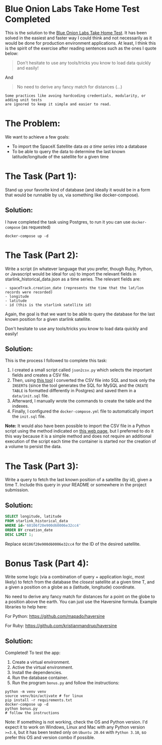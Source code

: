 # Blue Onion Labs Take Home Test Completed

This is the solution to the [Blue Onion Labs Take Home Test](https://github.com/BlueOnionLabs/api-spacex-backend). It has been solved in the easiest and faster way I could think and not necessarily as it would be done for production environment applications. At least, I think this is the spirit of the exercise after reading sentences such as the ones I quote below:

> Don't hesitate to use any tools/tricks you know to load data quickly and easily!

And

> No need to derive any fancy match for distances (...)

```
Some practices like avoing hardcoding credentials, modularity, or adding unit tests
are ignored to keep it simple and easier to read.
```

# The Problem:

We want to achieve a few goals:
  - To import the SpaceX Satellite data _as a time series_ into a database
  - To be able to query the data to determine the last known latitude/longitude of the satellite for a given time

# The Task (Part 1):

Stand up your favorite kind of database (and ideally it would be in a form that would be runnable by us, via something like docker-compose).

## Solution:

I have completed the task using Postgres, to run it you can use `docker-compose` (as requested)

```
docker-compose up -d
```

# The Task (Part 2):

Write a script (in whatever language that you prefer, though Ruby, Python, or Javascript would be ideal for us) to import the relevant fields in starlink_historical_data.json as a time series. The relevant fields are:

    - spaceTrack.creation_date (represents the time that the lat/lon records were recorded)
    - longitude
    - latitude
    - id (this is the starlink satellite id)

Again, the goal is that we want to be able to query the database for the last known position for a given starlink satellite.

Don't hesitate to use any tools/tricks you know to load data quickly and easily!

## Solution:

This is the process I followed to complete this task:

1. I created a small script called `json2csv.py` which selects the important fields and creates a CSV file.
2. Then, using [this tool](https://www.convertcsv.com/csv-to-sql.htm) I converted the CSV file into SQL and took only the `INSERT`s (since the tool generates the SQL for MySQL and the `CREATE TABLE` is formatted differently in Postgres) and saved them in a `data/init.sql` file.
3. Afterward, I manually wrote the commands to create the table and the indexes.
4. Finally, I configured the `docker-compose.yml` file to automatically import the `init.sql` file.

**Note:** It would also have been possible to import the CSV file in a Python script using the method indicated on [this web page](https://www.geeksforgeeks.org/python-import-csv-into-postgresql/), but I preferred to do it this way because it is a simple method and does not require an additional execution of the script each time the container is started nor the creation of a volume to persist the data.

# The Task (Part 3):

Write a query to fetch the last known position of a satellite (by id), given a time T. Include this query in your README or somewhere in the project submission.

## Solution:

```sql
SELECT longitude, latitude
FROM starlink_historical_data
WHERE id='60106f20e900d60006e32cc4'
ORDER BY creation_date
DESC LIMIT 1;
```

Replace `60106f20e900d60006e32cc4` for the ID of the desired satellite.

# Bonus Task (Part 4):

Write some logic (via a combination of query + application logic, most likely) to fetch from the database the _closest_ satellite at a given time T, and a given a position on a globe as a (latitude, longitude) coordinate.

No need to derive any fancy match for distances for a point on the globe to a position above the earth. You can just use the Haversine formula. Example libraries to help here:

For Python: https://github.com/mapado/haversine

For Ruby: https://github.com/kristianmandrup/haversine

## Solution:

Completed! To test the app: 

1. Create a virtual environment.
2. Active the virtual environment.
3. Install the dependencies.
4. Run the database container.
5. Run the program `bonus.py` and follow the instructions: 

```
python -m venv venv
source venv/bin/activate # for linux
pip install -r requirements.txt
docker-compose up -d
python bonus.py
# follow the instructions
```

Note: If something is not working, check the OS and Python version. I'd expect it to work on Windows, Linux and Mac with any Python version `>=3.6`, but it has been tested only on `Ubuntu 20.04` with `Python 3.10`, so prefer this OS and version combo if possible.
